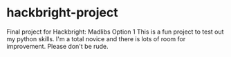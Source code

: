 # hackbright-project
Final project for Hackbright: Madlibs Option 1
This is a fun project to test out my python skills. I'm a total novice and there is lots of room for improvement. 
Please don't be rude.
